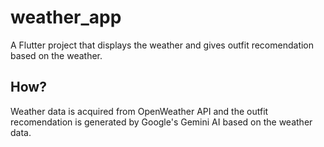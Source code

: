 # weather_app

A Flutter project that displays the weather and gives outfit recomendation based on the weather.

## How?

Weather data is acquired from OpenWeather API and the outfit recomendation is generated by Google's Gemini AI based on the weather data.

